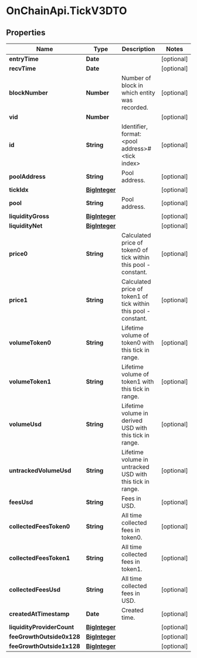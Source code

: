 # OnChainApi.TickV3DTO

## Properties

Name | Type | Description | Notes
------------ | ------------- | ------------- | -------------
**entryTime** | **Date** |  | [optional] 
**recvTime** | **Date** |  | [optional] 
**blockNumber** | **Number** | Number of block in which entity was recorded. | [optional] 
**vid** | **Number** |  | [optional] 
**id** | **String** | Identifier, format: &lt;pool address&gt;#&lt;tick index&gt; | [optional] 
**poolAddress** | **String** | Pool address. | [optional] 
**tickIdx** | [**BigInteger**](BigInteger.md) |  | [optional] 
**pool** | **String** | Pool address. | [optional] 
**liquidityGross** | [**BigInteger**](BigInteger.md) |  | [optional] 
**liquidityNet** | [**BigInteger**](BigInteger.md) |  | [optional] 
**price0** | **String** | Calculated price of token0 of tick within this pool - constant. | [optional] 
**price1** | **String** | Calculated price of token1 of tick within this pool - constant. | [optional] 
**volumeToken0** | **String** | Lifetime volume of token0 with this tick in range. | [optional] 
**volumeToken1** | **String** | Lifetime volume of token1 with this tick in range. | [optional] 
**volumeUsd** | **String** | Lifetime volume in derived USD with this tick in range. | [optional] 
**untrackedVolumeUsd** | **String** | Lifetime volume in untracked USD with this tick in range. | [optional] 
**feesUsd** | **String** | Fees in USD. | [optional] 
**collectedFeesToken0** | **String** | All time collected fees in token0. | [optional] 
**collectedFeesToken1** | **String** | All time collected fees in token1. | [optional] 
**collectedFeesUsd** | **String** | All time collected fees in USD. | [optional] 
**createdAtTimestamp** | **Date** | Created time. | [optional] 
**liquidityProviderCount** | [**BigInteger**](BigInteger.md) |  | [optional] 
**feeGrowthOutside0x128** | [**BigInteger**](BigInteger.md) |  | [optional] 
**feeGrowthOutside1x128** | [**BigInteger**](BigInteger.md) |  | [optional] 


